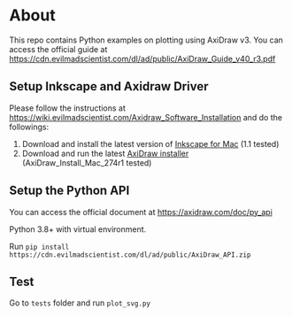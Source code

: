 # About
This repo contains Python examples on plotting using AxiDraw v3. You can access the official guide at https://cdn.evilmadscientist.com/dl/ad/public/AxiDraw_Guide_v40_r3.pdf

## Setup Inkscape and Axidraw Driver

Please follow the instructions at https://wiki.evilmadscientist.com/Axidraw_Software_Installation and do the followings:

1. Download and install the latest version of [Inkscape for Mac](https://inkscape.org/) (1.1 tested)
2. Download and run the latest [AxiDraw installer](https://wiki.evilmadscientist.com/Axidraw_Software_Installation) (AxiDraw_Install_Mac_274r1 tested)

## Setup the Python API

You can access the official document at https://axidraw.com/doc/py_api

Python 3.8+ with virtual environment. 

Run `pip install https://cdn.evilmadscientist.com/dl/ad/public/AxiDraw_API.zip`


## Test

Go to `tests` folder and run `plot_svg.py`

